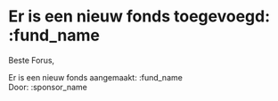 # Er is een nieuw fonds toegevoegd: :fund_name

Beste Forus,  

Er is een nieuw fonds aangemaakt: :fund_name  
Door: :sponsor_name
